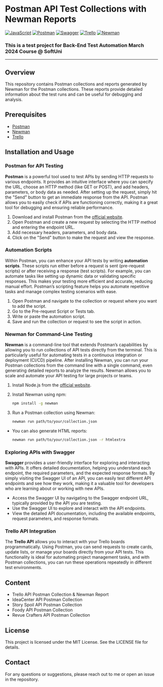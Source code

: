 # Postman API Test Collections with Newman Reports

[![JavaScript](https://img.shields.io/badge/Made%20with-JavaScript-F7DF1E.svg)](https://developer.mozilla.org/en-US/docs/Web/JavaScript)
[![Postman](https://img.shields.io/badge/tested%20with-Postman-FF6C37.svg)](https://www.postman.com/)
[![Swagger](https://img.shields.io/badge/API-Swagger-85EA2D.svg)](https://swagger.io/)
[![Trello](https://img.shields.io/badge/Project-Trello-0079BF.svg)](https://trello.com/)
[![Newman](https://img.shields.io/badge/tested%20with-Newman-FF6C37.svg)](https://github.com/postmanlabs/newman)

### This is a test project for **Back-End Test Automation** March 2024 Course @ SoftUni

---

## Overview

This repository contains Postman collections and reports generated by Newman for the Postman collections. These reports provide detailed information about the test runs and can be useful for debugging and analysis.

## Prerequisites

- [Postman](https://www.postman.com/downloads/)
- [Newman](https://learning.postman.com/docs/collections/using-newman-cli/installing-running-newman/)
- [Trello](https://api.trello.com)

## Installation and Usage

### Postman for API Testing
**Postman** is a powerful tool used to test APIs by sending HTTP requests to various endpoints. It provides an intuitive interface where you can specify the URL, choose an HTTP method (like GET or POST), and add headers, parameters, or body data as needed. After setting up the request, simply hit the "Send" button to get an immediate response from the API. Postman allows you to easily check if APIs are functioning correctly, making it a great tool for debugging and ensuring reliable performance.

1. Download and install Postman from the [official website](https://www.postman.com/downloads/).
2. Open Postman and create a new request by selecting the HTTP method and entering the endpoint URL.
3. Add necessary headers, parameters, and body data.
4. Click on the "Send" button to make the request and view the response.

### Automation Scripts
Within Postman, you can enhance your API tests by writing **automation scripts**. These scripts run either before a request is sent (pre-request scripts) or after receiving a response (test scripts). For example, you can automate tasks like setting up dynamic data or validating specific responses. This makes your testing more efficient and accurate, reducing manual effort. Postman’s scripting feature helps you automate repetitive tasks and manage complex testing scenarios with ease.

1. Open Postman and navigate to the collection or request where you want to add the script.
2. Go to the Pre-request Script or Tests tab.
3. Write or paste the automation script.
4. Save and run the collection or request to see the script in action.

### Newman for Command-Line Testing
**Newman** is a command-line tool that extends Postman’s capabilities by allowing you to run collections of API tests directly from the terminal. This is particularly useful for automating tests in a continuous integration or deployment (CI/CD) pipeline. After installing Newman, you can run your Postman collections from the command line with a single command, even generating detailed reports to analyze the results. Newman allows you to scale and automate your API testing for large projects or teams.

1. Install Node.js from the [official website](https://nodejs.org/).
2. Install Newman using npm:

   ```sh
   npm install -g newman
   ```
3. Run a Postman collection using Newman:

   ```sh
   newman run path/to/your/collection.json
   ```

- You can also generate HTML reports:

  ```sh
  newman run path/to/your/collection.json -r htmlextra
  ```

### Exploring APIs with Swagger
**Swagger** provides a user-friendly interface for exploring and interacting with APIs. It offers detailed documentation, helping you understand each endpoint, the required parameters, and the expected response formats. By simply visiting the Swagger UI of an API, you can easily test different API endpoints and see how they work, making it a valuable tool for developers who are learning about or working with new APIs.

- Access the Swagger UI by navigating to the Swagger endpoint URL, typically provided by the API you are testing.
- Use the Swagger UI to explore and interact with the API endpoints.
- View the detailed API documentation, including the available endpoints, request parameters, and response formats.

### Trello API Integration
The **Trello API** allows you to interact with your Trello boards programmatically. Using Postman, you can send requests to create cards, update lists, or manage your boards directly from your API tests. This functionality is ideal for automating project management tasks, and with Postman collections, you can run these operations repeatedly in different test environments.

## Content
- Trello API Postman Collection & Newman Report
- IdeaCenter API Postman Collection
- Story Spoil API Postman Collection
- Foody API Postman Collection
- Revue Crafters API Postman Collection

## License
This project is licensed under the MIT License. See the LICENSE file for details.

## Contact
For any questions or suggestions, please reach out to me or open an issue in the repository.
